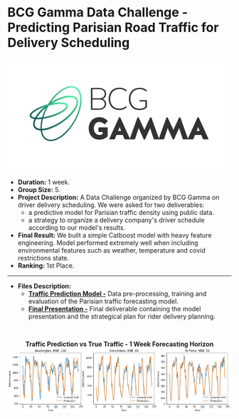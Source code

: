 # BCG Gamma Data Challenge - Predicting Parisian Road Traffic for Delivery Scheduling <a name="bcgchallenge"></a>

<p align="center">
  <img src="../../images/BCG-Gamma.jpg" alt="BCG GAMMA" width="500"/>
</p>

- **Duration:** 1 week.
- **Group Size:** 5.
- **Project Description:** A Data Challenge organized by BCG Gamma on driver delivery scheduling. We were asked for two deliverables:
  - a predictive model for Parisian traffic density using public data.
  - a strategy to organize a delivery company's driver schedule according to our model's results.
- **Final Result:** We built a simple Catboost model with heavy feature engineering. Model performed extremely well when including environmental features such as weather, temperature and covid restrictions state.
- **Ranking:** 1st Place.

---

- **Files Description:**
    - **[Traffic Prediction Model -](https://github.com/EdouardVilain-Git/EdouardVilain-M2-DSBA/blob/main/1.%20Company%20Projects%20and%20Challenges/BCG%20Gamma%20Data%20Challenge/Traffic%20Prediction%20Model.ipynb)** Data pre-processing, training and evaluation of the Parisian traffic forecasting model.
    - **[Final Presentation -](https://github.com/EdouardVilain-Git/EdouardVilain-M2-DSBA/blob/main/1.%20Company%20Projects%20and%20Challenges/BCG%20Gamma%20Data%20Challenge/Final%20Presentation.odp)** Final deliverable containing the model presentation and the strategical plan for rider delivery planning.

<br>

<p align="center">
  <b>Traffic Prediction vs True Traffic - 1 Week Forecasting Horizon</b>
  <img src="./images/predictions.png" title="Traffic Prediction vs Ground Truth - 1 Week Forecasting Horizon" alt="BCG Predictions" width="800"/>
</p>
